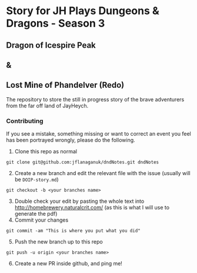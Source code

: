 # Story for JH Plays Dungeons & Dragons - Season 3
## Dragon of Icespire Peak
## &
## Lost Mine of Phandelver (Redo)

The repository to store the still in progress story of the brave adventurers from the far off land of JayHeych.

### Contributing

If you see a mistake, something missing or want to correct an event you feel has been portrayed wrongly, please do the following.
 
 1. Clone this repo as normal
 ```
 git clone git@github.com:jflanaganuk/dndNotes.git dndNotes
 ```
 2. Create a new branch and edit the relevant file with the issue (usually will be `DOIP-story.md`)
 ```
 git checkout -b <your branches name>
 ```
 3. Double check your edit by pasting the whole text into http://homebrewery.naturalcrit.com/ (as this is what I will use to generate the pdf)
 4. Commit your changes
 ```
 git commit -am "This is where you put what you did"
 ```
 5. Push the new branch up to this repo
 ```
 git push -u origin <your branches name>
 ```
 6. Create a new PR inside github, and ping me!
